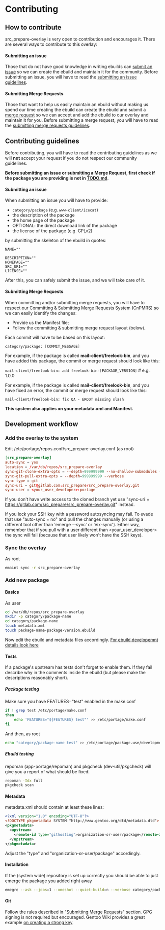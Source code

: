 ﻿# Contributing

## How to contribute

src_prepare-overlay is very open to contribution and encourages it.
There are several ways to contribute to this overlay:

#### Submitting an issue

Those that do not have good knowledge in writing ebuilds can
[submit an issue](https://gitlab.com/src_prepare/src_prepare-overlay/-/issues)
so we can create the ebuild and maintain it for the community.
Before submitting an issue, you will have to read the [submitting an issue guidelines](#submitting-an-issue-1).

#### Submitting Merge Requests

Those that want to help us easily maintain an ebuild without making us spend our time creating the ebuild
can create the ebuild and submit a [merge request](https://gitlab.com/src_prepare/src_prepare-overlay/-/merge_requests)
so we can accept and add the ebuild to our overlay and maintain it for you.
Before submitting a merge request, you will have to read the [submitting merge requests guidelines](#submitting-merge-requests-1).

## Contributing guidelines

Before contributing, you will have to read the contributing guidelines as we will **not** accept your request
if you do not respect our community guidelines.

**Before submitting an issue or submitting a Merge Request,
first check if the package you are providing is not in [TODO.md](/TODO.md).**

#### Submitting an issue

When submitting an issue you will have to provide:

- `category/package` (e.g. `www-client/icecat`)
- the description of the package
- the home page of the package
- OPTIONAL: the direct download link of the package
- the license of the package (e.g. GPLv2)

by submitting the skeleton of the ebuild in quotes:

```
NAME=""

DESCRIPTION=""
HOMEPAGE=""
SRC_URI=""
LICENSE=""
```

After this, you can safely submit the issue, and we will take care of it.

#### Submitting Merge Requests

When committing and/or submitting merge requests, you will have to respect our
Committing & Submitting Merge Requests System (CnPMRS)
so we can easily identify the changes:

- Provide us the Manifest file;
- Follow the committing & submitting merge request layout (below).

Each commit will have to be based on this layout:

`category/package: [COMMIT_MESSAGE]`

For example, if the package is called **mail-client/freelook-bin**,
and you have added this package, the commit or merge request should look like this:

`mail-client/freelook-bin: add freelook-bin-[PACKAGE_VERSION]` # e.g. 1.0.0

For example, if the package is called **mail-client/freelook-bin**,
and you have fixed an error, the commit or merge request should look like this:

`mail-client/freelook-bin: fix QA - EROOT missing slash`

**This system also applies on your metadata.xml and Manifest.**

## Development workflow

### Add the overlay to the system
Edit /etc/portage/repos.conf/src_prepare-overlay.conf (as root)
```toml
[src_prepare-overlay]
auto-sync = yes
location = /var/db/repos/src_prepare-overlay
sync-git-clone-extra-opts = --depth=999999999 --no-shallow-submodules --no-single-branch --verbose
sync-git-pull-extra-opts = --depth=999999999 --verbose
sync-type = git
sync-uri = git@gitlab.com:src_prepare/src_prepare-overlay.git
sync-user = <your_user_developer>:portage
```
If you don't have write access to the cloned branch yet use "sync-uri = https://gitlab.com/src_prepare/src_prepare-overlay.git" instead.

If you lock your SSH key with a password autosyncing may fail.
To evade that use "auto-sync = no" and pull the changes manually (or using a different tool other than 'emerge --sync' or 'eix-sync').
Either way, remember that if you pull with a user different than <your_user_developer> the sync will fail (because that user likely won't have the SSH keys).

### Sync the overlay
As root
```bash
emaint sync -r src_prepare-overlay
```

### Add new package

#### Basics
As user
```bash
cd /var/db/repos/src_prepare-overlay
mkdir -p category/package-name
cd category/package-name
touch metadata.xml
touch package-name-package-version.ebuild
```
Now edit the ebuild and metadata files accordingly.
[For ebuild developemnt details look here](https://devmanual.gentoo.org/)

#### Tests
If a package's upstream has tests don't forget to enable them.
If they fail describe why in the comments inside the ebuild
(but please make the descriptions reasonably short).

##### Package testing
Make sure you have FEATURES="test" enabled in the make.conf
```bash
if ! grep test /etc/portage/make.conf
then
    echo 'FEATURES="${FEATURES} test"' >> /etc/portage/make.conf
fi
```
And then, as root
```bash
echo "category/package-name test" >> /etc/portage/package.use/development-tests
```

##### Ebuild testing
repoman (app-portage/repoman) and pkgcheck (dev-util/pkgcheck)
will give you a report of what should be fixed.
```bash
repoman -Idx full
pkgcheck scan
```

#### Metadata
metadata.xml should contain at least these lines:
```xml
<?xml version="1.0" encoding="UTF-8"?>
<!DOCTYPE pkgmetadata SYSTEM "http://www.gentoo.org/dtd/metadata.dtd">
<pkgmetadata>
  <upstream>
    <remote-id type="githosting">organization-or-user/package</remote-id>
  </upstream>
</pkgmetadata>
```
Adjust the "type" and "organization-or-user/package" accordingly.

#### Installation
If the (system wide) repository is set up correctly you should be able to just emerge the package you added right away
```bash
emegre --ask --jobs=1 --oneshot --quiet-build=n --verbose category/package-name
```

#### Git
Follow the rules described in ["Submitting Merge Requests"](#submitting-merge-requests-1) section.
GPG signing is not required but encouraged. Gentoo Wiki provides a great example [on creating a strong key](https://wiki.gentoo.org/wiki/Project:Infrastructure/Generating_GLEP_63_based_OpenPGP_keys).
